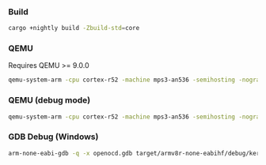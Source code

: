 ### Build
```bash
cargo +nightly build -Zbuild-std=core
```

### QEMU 
Requires QEMU >= 9.0.0
```bash
qemu-system-arm -cpu cortex-r52 -machine mps3-an536 -semihosting -nographic -kernel target/armv8r-none-eabihf/debug/kernel
```

### QEMU (debug mode)
```bash
qemu-system-arm -cpu cortex-r52 -machine mps3-an536 -semihosting -nographic -gdb tcp::3333 -S -kernel target/armv8r-none-eabihf/debug/kernel
```

### GDB Debug (Windows)
```bash
arm-none-eabi-gdb -q -x openocd.gdb target/armv8r-none-eabihf/debug/kernel
```

